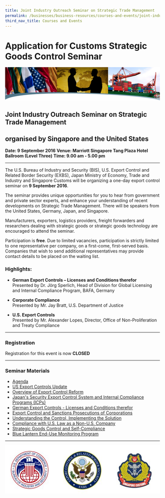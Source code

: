 ```yaml
---
title: Joint Industry Outreach Seminar on Strategic Trade Management
permalink: /businesses/business-resources/courses-and-events/joint-industry-outreach-seminar-on-strategic-trade-management-sep-2016
third_nav_title: Courses and Events
---
```


# Application for Customs Strategic Goods Control Seminar

![top-bannerC&E.png](/images/top-bannerC&E.png)

## Joint Industry Outreach Seminar on Strategic Trade Management

## organised by Singapore and the United States

 **Date: 9 September 2016**
**Venue: Marriott Singapore Tang Plaza Hotel Ballroom (Level Three)**
**Time: 9.00 am - 5.00 pm**

 
----------

The U.S. Bureau of Industry and Security (BIS), U.S. Export Control and Related Border Security (EXBS), Japan Ministry of Economy, Trade and Industry and Singapore Customs will be organizing a one-day export control seminar on  **9 September 2016**.

The seminar provides unique opportunities for you to hear from government and private sector experts, and enhance your understanding of recent developments on Strategic Trade Management. There will be speakers from the United States, Germany, Japan, and Singapore.

Manufacturers, exporters, logistics providers, freight forwarders and researchers dealing with strategic goods or strategic goods technology are encouraged to attend the seminar.

Participation is  **free**. Due to limited vacancies, participation is strictly limited to one representative per company, on a first-come, first-served basis. Companies that wish to send additional representatives may provide contact details to be placed on the waiting list.

### Highlights:

-   **German Export Controls – Licenses and Conditions therefor**  
    Presented by Dr. Jörg Sperlich, Head of Division for Global Licensing and Internal Compliance Program, BAFA, Germany

-   **Corporate Compliance**  
    Presented by Mr. Jay Bratt, U.S. Department of Justice

-   **U.S. Export Controls**  
    Presented by Mr. Alexander Lopes, Director, Office of Non-Proliferation and Treaty Compliance

----------

### Registration

Registration for this event is now  **CLOSED**

----------

### Seminar Materials

-   [Agenda](https://www.customs.gov.sg/-/media/cus/files/business/resources/courses-events/9-sep-2016-joint-industry-outreach-on-strategic-trade-management/agenda-for-joint-industry-outreach-seminar_9-sep-2016(2).pdf)
-   [US Export Controls Update](https://www.customs.gov.sg/-/media/cus/files/business/resources/courses-events/9-sep-2016-joint-industry-outreach-on-strategic-trade-management/us-export-controls-update.pdf)
-   [Overview of Export Control Reform](https://www.customs.gov.sg/-/media/cus/files/business/resources/courses-events/9-sep-2016-joint-industry-outreach-on-strategic-trade-management/overview-of-export-control-reform.pdf)
-   [Japan's Security Export Control System and Internal Compliance Programs (ICPs)](https://www.customs.gov.sg/-/media/cus/files/business/resources/courses-events/9-sep-2016-joint-industry-outreach-on-strategic-trade-management/japans-security-export-control-system-and-icp.pdf)
-   [German Export Controls - Licenses and Conditions therefor](https://www.customs.gov.sg/-/media/cus/files/business/resources/courses-events/9-sep-2016-joint-industry-outreach-on-strategic-trade-management/german-export-controls---licenses-and-conditions-thereof.pdf)
-   [Export Control and Sanctions Prosecutions of Corporations](https://www.customs.gov.sg/-/media/cus/files/business/resources/courses-events/9-sep-2016-joint-industry-outreach-on-strategic-trade-management/export-control-and-sanctions-prosecutions--of-corporations.pdf)
-   [Understanding the Control, Implementing the Solution](https://www.customs.gov.sg/-/media/cus/files/business/resources/courses-events/9-sep-2016-joint-industry-outreach-on-strategic-trade-management/understanding-the-control-implementing-the-solution--seatronics-pte-ltd-icp.pdf)
-   [Compliance with U.S. Law as a Non-U.S. Company](https://www.customs.gov.sg/-/media/cus/files/business/resources/courses-events/9-sep-2016-joint-industry-outreach-on-strategic-trade-management/strategic-trade-management---iran-sanctions.pdf)
-   [Strategic Goods Control and Self-Compliance](https://www.customs.gov.sg/-/media/cus/files/business/resources/courses-events/9-sep-2016-joint-industry-outreach-on-strategic-trade-management/strategic-goods-control-and-self-compliance.pdf)
-   [Blue Lantern End-Use Monitoring Program](https://www.customs.gov.sg/-/media/cus/files/business/resources/courses-events/9-sep-2016-joint-industry-outreach-on-strategic-trade-management/blue-lantern-end-use-monitoring-program.pdf)

----------

![STGC.JPG](/images/STGC.JPG)
